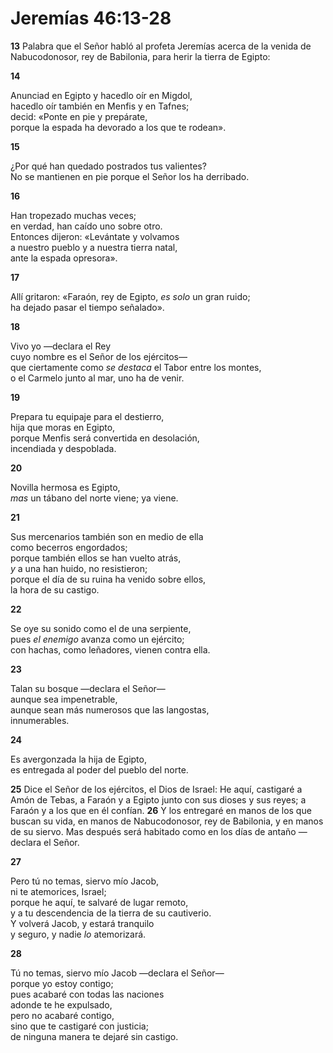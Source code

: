 # Jeremías 46:13-28

**13** Palabra que el Señor habló al profeta Jeremías acerca de la venida de Nabucodonosor, rey de Babilonia, para herir la tierra de Egipto:

**14** 

Anunciad en Egipto y hacedlo oír en Migdol,  
hacedlo oír también en Menfis y en Tafnes;  
decid: «Ponte en pie y prepárate,  
porque la espada ha devorado a los que te rodean».

**15** 

¿Por qué han quedado postrados tus valientes?  
No se mantienen en pie porque el Señor los ha derribado.

**16** 

Han tropezado muchas veces;  
en verdad, han caído uno sobre otro.  
Entonces dijeron: «Levántate y volvamos  
a nuestro pueblo y a nuestra tierra natal,  
ante la espada opresora».

**17** 

Allí gritaron: «Faraón, rey de Egipto, *es solo* un gran ruido;  
ha dejado pasar el tiempo señalado».

**18** 

Vivo yo —declara el Rey  
cuyo nombre es el Señor de los ejércitos—  
que ciertamente como *se destaca* el Tabor entre los montes,  
o el Carmelo junto al mar, uno ha de venir.

**19** 

Prepara tu equipaje para el destierro,  
hija que moras en Egipto,  
porque Menfis será convertida en desolación,  
incendiada y despoblada.

**20** 

Novilla hermosa es Egipto,  
*mas* un tábano del norte viene; ya viene.

**21** 

Sus mercenarios también son en medio de ella  
como becerros engordados;  
porque también ellos se han vuelto atrás,  
*y* a una han huido, no resistieron;  
porque el día de su ruina ha venido sobre ellos,  
la hora de su castigo.

**22** 

Se oye su sonido como el de una serpiente,  
pues *el enemigo* avanza como un ejército;  
con hachas, como leñadores, vienen contra ella.

**23** 

Talan su bosque —declara el Señor—  
aunque sea impenetrable,  
aunque sean más numerosos que las langostas,  
innumerables.

**24** 

Es avergonzada la hija de Egipto,  
es entregada al poder del pueblo del norte.

**25** Dice el Señor de los ejércitos, el Dios de Israel: He aquí, castigaré a Amón de Tebas, a Faraón y a Egipto junto con sus dioses y sus reyes; a Faraón y a los que en él confían. **26** Y los entregaré en manos de los que buscan su vida, en manos de Nabucodonosor, rey de Babilonia, y en manos de su siervo. Mas después será habitado como en los días de antaño —declara el Señor.

**27** 

Pero tú no temas, siervo mío Jacob,  
ni te atemorices, Israel;  
porque he aquí, te salvaré de lugar remoto,  
y a tu descendencia de la tierra de su cautiverio.  
Y volverá Jacob, y estará tranquilo  
y seguro, y nadie *lo* atemorizará.

**28** 

Tú no temas, siervo mío Jacob —declara el Señor—  
porque yo estoy contigo;  
pues acabaré con todas las naciones  
adonde te he expulsado,  
pero no acabaré contigo,  
sino que te castigaré con justicia;  
de ninguna manera te dejaré sin castigo.
